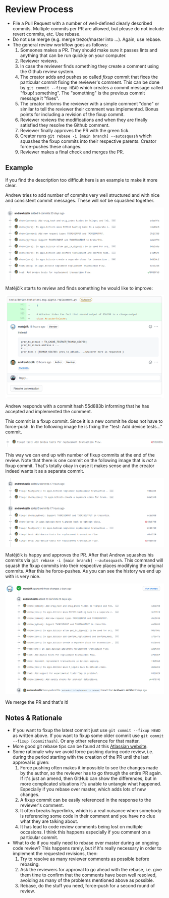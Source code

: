 # Review Process

- File a Pull Request with a number of well-defined clearly described commits.
  Multiple commits per PR are allowed, but please do not include revert commits, etc. Use rebase.
- Do not use merge (e.g. merge trezor/master into ...). Again, use rebase.
- The general review workflow goes as follows:
  1. Someones makes a PR. They should make sure it passes lints and anything that can be run
     quickly on your computer.
  2. Reviewer reviews.
  3. In case the reviewer finds something they create a comment using the Github review system.
  4. The creator adds and pushes so called _fixup_ commit that fixes the particular commit fixing
     the reviewer's comment. This can be done by `git commit --fixup HEAD` which creates a commit
     message called "fixup! something". The "something" is the previous commit message it "fixes".
  5. The creator informs the reviewer with a simple comment "done" or similar to tell the reviewer 
     their comment was implemented. Bonus points for including a revision of the fixup commit.
  6. Reviewer reviews the modifications and when they are finally satisfied they resolve the Github
     comment.
  7. Reviewer finally approves the PR with the green tick.
  8. Creator runs `git rebase -i [main branch] --autosquash` which squashes the fixup commits into
     their respective parents. Creator force-pushes these changes.
  9. Reviewer makes a final check and merges the PR.

## Example

If you find the description too difficult here is an example to make it more clear.

Andrew tries to add number of commits very well structured and with nice and consistent commit
messages. These will _not_ be squashed together. 

![](review-1.png)

Matějčík starts to review and finds something he would like to improve:

![](review-2.png)

Andrew responds with a commit hash 55d883b informing that he has accepted and implemented the 
comment.

This commit is a fixup commit. Since it is a new commit he does not have to force-push. In the
following image he is fixing the "test: Add device tests..." commit.

![](review-3.png)

This way we can end up with number of fixup commits at the end of the review. Note that there is one commit on the following image that is _not_ a fixup commit. That's totally okay in case it makes sense and the creator indeed wants it as a separate commit.  

![](review-4.png)

Matějčík is happy and approves the PR. After that Andrew squashes his commits via `git rebase -i [main branch] --autosquash`. This command will squash the fixup commits into their respective places modifying the original commits. After this he force-pushes. As you can see the history we end up with is very nice.

![](review-5.png)

We merge the PR and that's it!

## Notes & Rationale

- If you want to fixup the latest commit just use `git commit --fixup HEAD` as written above. If you want to fixup some older commit use `git commit --fixup [commithash]`. Or any other reference for that matter.
- More good git rebase tips can be found at this [Atlassian website](https://www.atlassian.com/git/tutorials/rewriting-history/git-rebase).
- Some rationale why we avoid force pushing during code review, i.e. during the period starting with the creation of the PR until the last approval is given:
  1. Force pushing often makes it impossible to see the changes made by the author, so the reviewer has to go through the entire PR again. If it's just an amend, then GitHub can show the differences, but in more complicated situations it's unable to untangle what happened. Especially if you rebase over master, which adds lots of new changes.
  2. A fixup commit can be easily referenced in the response to the reviewer's comment.
  3. It often breaks hyperlinks, which is a real nuisance when somebody is referencing some code in their comment and you have no clue what they are talking about.
  4. It has lead to code review comments being lost on multiple occasions. I think this happens especially if you comment on a particular commit.
- What to do if you really need to rebase over master during an ongoing code review? This happens rarely, but if it's really necessary in order to implement the requested revisions, then:
  1. Try to resolve as many reviewer comments as possible before rebasing.
  2. Ask the reviewers for approval to go ahead with the rebase, i.e. give them time to confirm that the comments have been well resolved, avoiding as many of the problems mentioned above as possible.
  3. Rebase, do the stuff you need, force-push for a second round of review.
